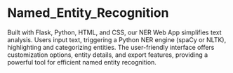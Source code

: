 # Named_Entity_Recognition
Built with Flask, Python, HTML, and CSS, our NER Web App simplifies text analysis. Users input text, triggering a Python NER engine (spaCy or NLTK), highlighting and categorizing entities. The user-friendly interface offers customization options, entity details, and export features, providing a powerful tool for efficient named entity recognition.
